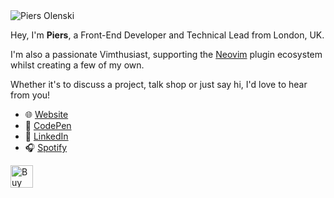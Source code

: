 <img src="https://res.cloudinary.com/piers/image/upload/e_colorize:20,co_rgb:919191/e_camera:up_0;right_0;frames_36/dl_2,f_webp,fl_animated/b_rgb:0d1117/dpr_2.0/c_fill,w_1500,h_1400/b_auto,c_pad,w_425,h_213/bust" alt="Piers Olenski"  style="max-width: 100%;">

Hey, I'm **Piers**, a Front-End Developer and Technical Lead from London, UK.

I'm also a passionate Vimthusiast, supporting the [Neovim](https://neovim.io/) plugin ecosystem whilst creating a few of my own.

Whether it's to discuss a project, talk shop or just say hi, I'd love to hear from you!

- 🌐 [Website](https://www.piersolenski.com/)
- 🎨 [CodePen](https://codepen.io/piers)
- 👔 [LinkedIn](https://www.linkedin.com/in/piersolenski/)
- 🎧 [Spotify](https://open.spotify.com/user/justorbiting)

<a href='https://ko-fi.com/piersolenski' target='_blank'>
    <img height='36' style='border:0px;height:36px;' src='https://cdn.ko-fi.com/cdn/kofi1.png?v=3' border='0' alt='Buy Me a Coffee at ko-fi.com' />
</a>

